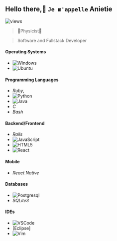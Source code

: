 ## Hello there,👋 `Je m'appelle` Anietie
![views](https://camo.githubusercontent.com/13a99ab5e1509fbe1e8bf87a780e661dccf5e6e874bf040122c373fcc9bf06d0/68747470733a2f2f6b6f6d617265762e636f6d2f67687076632f3f757365726e616d653d616264756c617a65657a303031)
> :microscope:Physicist:telescope:

> Software and Fullstack Developer
#### Operating Systems
- ![Windows](https://camo.githubusercontent.com/34e68dabd356cb6775aa736105dc748107b60405a53d5fdce0d78400b27090aa/68747470733a2f2f696d672e736869656c64732e696f2f62616467652f2d57696e646f77732d3041314132463f7374796c653d666c6174266c6f676f3d77696e646f7773)
- ![Ubuntu](https://camo.githubusercontent.com/c8e344965813c6b4ff57128e3b6efefccd936e2bacac75ee181bd7efdb06497b/68747470733a2f2f696d672e736869656c64732e696f2f62616467652f2d5562756e74752d3041314132463f7374796c653d666c6174266c6f676f3d7562756e7475)

#### Programming Languages
- *Ruby*,
- ![Python](https://camo.githubusercontent.com/8c1bc8c1e2013a4be9935769525e4fb0c0f7b0b06c6cec9f070ac3f21fb56862/68747470733a2f2f696d672e736869656c64732e696f2f62616467652f2d507974686f6e2d3041314132463f7374796c653d666c6174266c6f676f3d707974686f6e)
- ![Java](https://camo.githubusercontent.com/fd711c3d9436a4c65d3268ff77bdc48196b2d876ba076e5b58467d319a6ff4da/68747470733a2f2f696d672e736869656c64732e696f2f62616467652f2d6a6176612d4533344138363f7374796c653d666c61742d737175617265266c6f676f3d6a617661)
- *C*
- *Bash*

#### Backend/Frontend
- *Rails*
- ![JavaScript](https://camo.githubusercontent.com/91d825561427f68aad79c17e40d9d64fc77e3c23d02b4d0f765b588ced9121f7/68747470733a2f2f696d672e736869656c64732e696f2f62616467652f2d4a6176615363726970742d3041314132463f7374796c653d666c6174266c6f676f3d6a617661736372697074)
- ![HTML5](https://camo.githubusercontent.com/0c3a16a22ae058cfe38a06dc9ea16404cf006409262f547c9ccfa3ec8b30f71e/68747470733a2f2f696d672e736869656c64732e696f2f62616467652f2d48544d4c352d4533344632363f7374796c653d666c61742d737175617265266c6f676f3d68746d6c35266c6f676f436f6c6f723d7768697465)
- ![React](https://camo.githubusercontent.com/07514faef9ac5e6f461fe429fd05395199e3fdf9019fe6409c912ee2e20de99f/68747470733a2f2f696d672e736869656c64732e696f2f62616467652f2d52656163742d3041314132463f7374796c653d666c6174266c6f676f3d7265616374)

#### Mobile
- *React Native*

#### Databases
- ![Postgresql](https://camo.githubusercontent.com/86f01f2ca202cd92b0348498dc2d4e9c4d1e48f6e481f89de38c7863bc065e44/68747470733a2f2f696d672e736869656c64732e696f2f62616467652f2d506f737467726573716c2d3041314132463f7374796c653d666c6174266c6f676f3d706f737467726573716c)
- *SQLite3*

#### IDEs
- ![VSCode](https://camo.githubusercontent.com/b177a4d6896ffd4199cd46bbbf41967aa38e19e0140aa885e31ede1c76f62924/68747470733a2f2f696d672e736869656c64732e696f2f62616467652f2d56697375616c25323053747564696f253230436f64652d3041314132463f7374796c653d666c6174266c6f676f3d76697375616c2d73747564696f2d636f6465266c6f676f436f6c6f723d303037414343)
- [Eclipse]
- ![Vim](https://camo.githubusercontent.com/e8baf749e9ffa888e14dcfe968287f4cd94c89afc605d5bc3d414c1194debfc7/68747470733a2f2f696d672e736869656c64732e696f2f62616467652f2d56696d2d3041314132463f7374796c653d666c6174266c6f676f3d76696d266c6f676f436f6c6f723d303037414343)

<!--
#### Others
- ![Heroku](https://camo.githubusercontent.com/bbcb920b109566607cd766e1ea6f5e6ab1dffe519ac8b6d2ff3563984234526a/68747470733a2f2f696d672e736869656c64732e696f2f62616467652f2d4865726f6b752d3041314132463f7374796c653d666c6174266c6f676f3d6865726f6b75)
- ![AWS](https://camo.githubusercontent.com/f5247e60cdc3cd327cab4e2fdb27702e528a72031cd2f66af1040915d93231cb/68747470733a2f2f696d672e736869656c64732e696f2f62616467652f2d6177732d3041314132463f7374796c653d666c6174266c6f676f3d617773)
- *Termux*

#### 📫 Want to say `bonjour`?
- *Twitter*
- and right here ![Github](https://camo.githubusercontent.com/85dc47a56a4e73ae7b6e64b3b4416785497e74219ae179ae8faaaca10d5a78d9/68747470733a2f2f696d672e736869656c64732e696f2f62616467652f2d4769744875622d3138313731373f7374796c653d666c61742d737175617265266c6f676f3d676974687562)

I am FullStack developer able to build a Web
 presence from the ground up - from concept, 
navigation, layout and programming.
Skilled at writing well-designed, testable
 and efficient code using current best practices
 in Web development. Fast learner, hard worker
 and team player who is proficient in an array of 
scripting languages and multimedia Web tools.

I have excellent coding skills, as well as
 an ability to convert requirements into exciting
 applications.

- 🔭 I’m currently working on ...
- 🌱 I’m currently learning ...
- 💬 Ask me about ...
- ⚡ Fun fact: ...
-->

